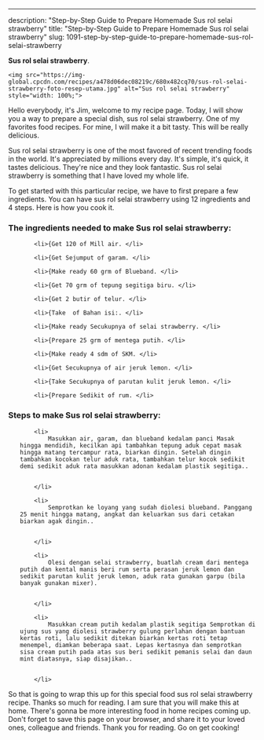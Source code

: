 ---
description: "Step-by-Step Guide to Prepare Homemade Sus rol selai strawberry"
title: "Step-by-Step Guide to Prepare Homemade Sus rol selai strawberry"
slug: 1091-step-by-step-guide-to-prepare-homemade-sus-rol-selai-strawberry

<p>
	<strong>Sus rol selai strawberry</strong>. 
	
</p>
<p>
	
	<img src="https://img-global.cpcdn.com/recipes/a478d06dec08219c/680x482cq70/sus-rol-selai-strawberry-foto-resep-utama.jpg" alt="Sus rol selai strawberry" style="width: 100%;">
	
	
</p>
<p>
	Hello everybody, it's Jim, welcome to my recipe page. Today, I will show you a way to prepare a special dish, sus rol selai strawberry. One of my favorites food recipes. For mine, I will make it a bit tasty. This will be really delicious.
</p>
	
<p>
	Sus rol selai strawberry is one of the most favored of recent trending foods in the world. It's appreciated by millions every day. It's simple, it's quick, it tastes delicious. They're nice and they look fantastic. Sus rol selai strawberry is something that I have loved my whole life.
</p>
<p>
	
</p>

<p>
To get started with this particular recipe, we have to first prepare a few ingredients. You can have sus rol selai strawberry using 12 ingredients and 4 steps. Here is how you cook it.
</p>

<h3>The ingredients needed to make Sus rol selai strawberry:</h3>

<ol>
	
		<li>{Get 120 of Mill air. </li>
	
		<li>{Get Sejumput of garam. </li>
	
		<li>{Make ready 60 grm of Blueband. </li>
	
		<li>{Get 70 grm of tepung segitiga biru. </li>
	
		<li>{Get 2 butir of telur. </li>
	
		<li>{Take  of Bahan isi:. </li>
	
		<li>{Make ready Secukupnya of selai strawberry. </li>
	
		<li>{Prepare 25 grm of mentega putih. </li>
	
		<li>{Make ready 4 sdm of SKM. </li>
	
		<li>{Get Secukupnya of air jeruk lemon. </li>
	
		<li>{Take Secukupnya of parutan kulit jeruk lemon. </li>
	
		<li>{Prepare Sedikit of rum. </li>
	
</ol>
<p>
	
</p>

<h3>Steps to make Sus rol selai strawberry:</h3>

<ol>
	
		<li>
			Masukkan air, garam, dan blueband kedalam panci Masak hingga mendidih, kecilkan api tambahkan tepung aduk cepat masak hingga matang tercampur rata, biarkan dingin. Setelah dingin tambahkan kocokan telur aduk rata, tambahkan telur kocok sedikit demi sedikit aduk rata masukkan adonan kedalam plastik segitiga..
			
			
		</li>
	
		<li>
			Semprotkan ke loyang yang sudah diolesi blueband. Panggang 25 menit hingga matang, angkat dan keluarkan sus dari cetakan biarkan agak dingin..
			
			
		</li>
	
		<li>
			Olesi dengan selai strawberry, buatlah cream dari mentega putih dan kental manis beri rum serta perasan jeruk lemon dan sedikit parutan kulit jeruk lemon, aduk rata gunakan garpu (bila banyak gunakan mixer).
			
			
		</li>
	
		<li>
			Masukkan cream putih kedalam plastik segitiga Semprotkan di ujung sus yang diolesi strawberry gulung perlahan dengan bantuan kertas roti, lalu sedikit ditekan biarkan kertas roti tetap menempel, diamkan beberapa saat. Lepas kertasnya dan semprotkan sisa cream putih pada atas sus beri sedikit pemanis selai dan daun mint diatasnya, siap disajikan..
			
			
		</li>
	
</ol>

<p>
	
</p>

<p>
	So that is going to wrap this up for this special food sus rol selai strawberry recipe. Thanks so much for reading. I am sure that you will make this at home. There's gonna be more interesting food in home recipes coming up. Don't forget to save this page on your browser, and share it to your loved ones, colleague and friends. Thank you for reading. Go on get cooking!
</p>
